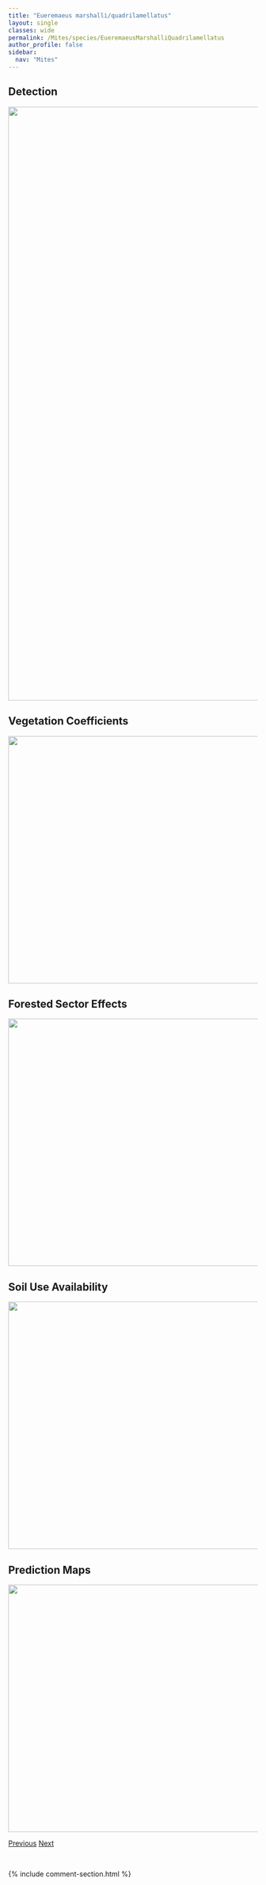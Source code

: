 ```yaml
---
title: "Eueremaeus marshalli/quadrilamellatus"
layout: single
classes: wide
permalink: /Mites/species/EueremaeusMarshalliQuadrilamellatus
author_profile: false
sidebar:
  nav: "Mites"
---
```


<h2>Detection</h2>

<a href="https://drive.google.com/uc?export=view&id=1bJ3t463Lxx4iv2uceVF-Xn4krj_S_uUz">
<img src="https://drive.google.com/uc?export=view&id=1bJ3t463Lxx4iv2uceVF-Xn4krj_S_uUz" height = "1200" width = "800">
</a>


<h2>Vegetation Coefficients</h2>

<a href="https://drive.google.com/uc?export=view&id=1dpr-VdeE7lwzVJkWN4KXBe2RSrLD3vUd">
<img src="https://drive.google.com/uc?export=view&id=1dpr-VdeE7lwzVJkWN4KXBe2RSrLD3vUd" height = "500" width = "1000">
</a>


<h2>Forested Sector Effects</h2>

<a href="https://drive.google.com/uc?export=view&id=1f9TiDdz6XeuwrfeZAYpNEzkIMSG8dq-U">
<img src="https://drive.google.com/uc?export=view&id=1f9TiDdz6XeuwrfeZAYpNEzkIMSG8dq-U" height = "500" width = "1000">
</a>


<h2>Soil Use Availability</h2>

<a href="https://drive.google.com/uc?export=view&id=1801IkSr7dZowQrZngTbjO7ItM42H6Rux">
<img src="https://drive.google.com/uc?export=view&id=1801IkSr7dZowQrZngTbjO7ItM42H6Rux" height = "500" width = "1000">
</a>


<h2>Prediction Maps</h2>

<a href="https://drive.google.com/uc?export=view&id=18uk8FhbOetbGMXl4BAACf4A1leG0hwxR">
<img src="https://drive.google.com/uc?export=view&id=18uk8FhbOetbGMXl4BAACf4A1leG0hwxR" height = "500" width = "1000">
</a>


<a href="/DevelopmentWebsite/Mites/species/EueremaeusFoveolatus" class="pagination--pager" title="Eueremaeus foveolatus">Previous</a> <a href="/DevelopmentWebsite/Mites/species/EueremaeusMasinasin" class="pagination--pager" title="Eueremaeus masinasin">Next</a>

<p>&nbsp;</p>

{% include comment-section.html %}
